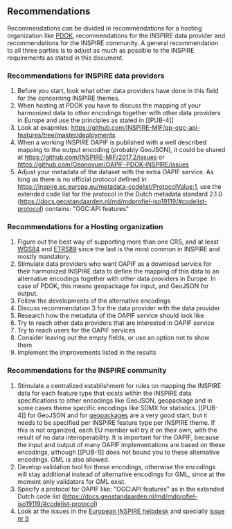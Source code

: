 ## Recommendations

Recommendations can be divided in recommendations for a hosting organization like [PDOK](https://www.pdok.nl), recommendations for the INSPIRE data provider and recommendations for the INSPIRE community.
A general recommendation to all three parties is to adjust as much as possible to the INSPIRE requirements as stated in this document.

### Recommendations for INSPIRE data providers

1. Before you start, look what other data providers have done in this field for the concerning INSPIRE themes.
2. When hosting at PDOK you have to discuss the mapping of your harmonized data to other encodings together with other data providers in Europe and use the principles as stated in [[PUB-4]]
3. Look at exapmles: https://github.com/INSPIRE-MIF/gp-ogc-api-features/tree/master/deployments  
4. When a working INSPIRE OAPIF is published with a well described mapping to the output encoding (probably GeoJSON), it could be shared at https://github.com/INSPIRE-MIF/2017.2/issues or https://github.com/Geonovum/OAPIF-PDOK-INSPIRE/issues
5. Adjust your metadata of the dataset with the extra OAPIF service. As long as there is no official protocol defined in https://inspire.ec.europa.eu/metadata-codelist/ProtocolValue:1, use the extended code list for the protocol in the Dutch metadata standard 2.1.0 (https://docs.geostandaarden.nl/md/mdprofiel-iso19119/#codelist-protocol) contains: "OGC:API features"

### Recommendations for a Hosting organization

1. Figure out the best way of supporting more than one CRS, and at least [WGS84](https://epsg.io/4326) and [ETRS89](https://epsg.io/4258) since the last is the most common in INSPIRE and mostly mandatory.
2. Stimulate data providers who want OAPIF as a download service for their harmonized INSPIRE data to define the mapping of this data to an alternative encodings together with other data providers in Europe. In case of PDOK, this means geopackage for input, and GeoJSON for output.
3. Follow the developments of the alternative encodings
4. Discuss recommendation 3 for the data provider with the data provider
5. Research how the metadata of the OAPIF service should look like
6. Try to reach other data providers that are interested in OAPIF service
7. Try to reach users for the OAPIF services
8. Consider leaving out the empty fields, or use an option not to show them
9. Implement the improvements listed in the results

### Recommendations for the INSPIRE community

1. Stimulate a centralized establishment for rules on mapping the INSPIRE data for each feature type that exists within the INSPIRE data specifications to other encodings like GeoJSON, geopackage and in some cases theme specific encodings like SDMX for statistics. 
[[PUB-4]] for GeoJSON and for [geopackages](https://github.com/INSPIRE-MIF/gp-geopackage-encodings) are a very good start, but it needs to be specified per INSPIRE feature type per INSPIRE theme.
If this is not organized, each EU member will try it on their own, with the result of no data interoperability. It is important for the OAPIF, because the input and output of many OAPIF implementations are based on these encodings, although [[PUB-1]] does not bound you to these alternative encodings. GML is also allowed. 
2. Develop validation tool for these encodings, otherwise the encodings will stay additional instead of alternative encodings for GML, since at the moment only validators for GML exist.
3. Specify a protocol for OAPIF like: "OGC:API features" as in the extended Dutch code list (https://docs.geostandaarden.nl/md/mdprofiel-iso19119/#codelist-protocol)
4. Look at the issues in the [European INSPIRE helpdesk](https://github.com/INSPIRE-MIF/helpdesk) and specially [issue nr 9](https://github.com/INSPIRE-MIF/helpdesk/issues/9)
